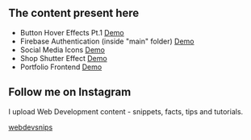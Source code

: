 ## The content present here 

- Button Hover Effects Pt.1 [Demo](https://mihirkumar02.github.io/webdevsnips/creativeButtons/)
- Firebase Authentication (inside "main" folder) [Demo](https://mihirkumar02.github.io/webdevsnips/main/)
- Social Media Icons [Demo](https://mihirkumar02.github.io/webdevsnips/socialMediaIcons/)
- Shop Shutter Effect [Demo](https://mihirkumar02.github.io/webdevsnips/shopShutterEffect/)
- Portfolio Frontend [Demo](https://mihirkumar02.github.io/webdevsnips/portfolio/)

## Follow me on Instagram

I upload Web Development content - snippets, facts, tips and tutorials.

[webdevsnips](https://www.instagram.com/webdevsnips/?hl=en)
